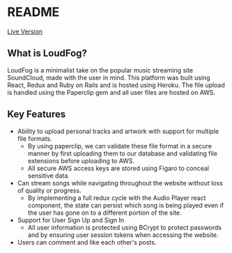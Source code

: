 # README


[Live Version](https://loudfog.herokuapp.com/#/)

## What is LoudFog?

LoudFog is a minimalist take on the popular music streaming site SoundCloud, made with the user in mind. This platform was built using React, Redux and Ruby on Rails and is hosted using Heroku. The file upload is handled using the Paperclip gem and all user files are hosted on AWS.

## Key Features

+ Ability to upload personal tracks and artwork with support for multiple file formats.
  * By using paperclip, we can validate these file format in a secure manner by first uploading them to our database and validating file extensions before uploading to AWS.
  * All secure AWS access keys are stored using Figaro to conceal sensitive data.
+ Can stream songs while navigating throughout the website without loss of quality or progress.
  * By implementing a full redux cycle with the Audio Player react component, the state can persist which song is being played even if the user has gone on to a different portion of the site.
+ Support for User Sign Up and Sign In
  * All user information is protected using BCrypt to protect passwords and by ensuring user session tokens when accessing the website.
+ Users can comment and like each other's posts.

##
